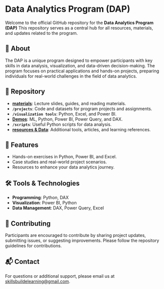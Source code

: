 # Data Analytics Program (DAP)  

Welcome to the official GitHub repository for the **Data Analytics Program (DAP)** This repository serves as a central hub for all resources, materials, and updates related to the program.

## 📖 About  
The DAP is a unique program designed to empower participants with key skills in data analysis, visualization, and data-driven decision-making. The program focuses on practical applications and hands-on projects, preparing individuals for real-world challenges in the field of data analytics.

## 📂 Repository  
- **[materials](https://github.com/DAPLearning2025/materials/tree/main)**: Lecture slides, guides, and reading materials.  
- **`/projects`**: Code and datasets for program projects and assignments.  
- **`/visualization tools`**: Python, Excel, and Power BI.
- **[Demos](https://github.com/DAPLearning2025/materials/tree/main/Demos/Python)**: ML, Python, Power BI, Power Query, and DAX.    
- **`/scripts`**: Useful Python scripts for data analysis.  
- **[resources & Data](https://github.com/DAPLearning2025/materials/tree/main/Resources%20%26%20Data)**: Additional tools, articles, and learning references.  

## 🚀 Features  
- Hands-on exercises in Python, Power BI, and Excel.  
- Case studies and real-world project scenarios.  
- Resources to enhance your data analytics journey.  

## 🛠️ Tools & Technologies  
- **Programming**: Python, DAX  
- **Visualization**: Power BI, Python  
- **Data Management**: DAX, Power Query, Excel  

## 🤝 Contributing  
Participants are encouraged to contribute by sharing project updates, submitting issues, or suggesting improvements. Please follow the repository guidelines for contributions.  

## 📬 Contact  
For questions or additional support, please email us at [skillsbuildelearning@gmail.com](mailto:skillsbuildelearning@gmail.com).  
